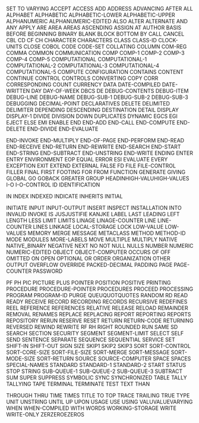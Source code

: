 SET
TO
VARYING
ACCEPT
ACCESS
ADD
ADDRESS
ADVANCING
AFTER
ALL
ALPHABET
ALPHABETIC
ALPHABETIC-LOWER
ALPHABETIC-UPPER
ALPHANUMERIC
ALPHANUMERIC-EDITED
ALSO
ALTER
ALTERNATE
AND
ANY
APPLY
ARE
AREA
AREAS
ASCENDING
ASSIGN
AT
AUTHOR
BASIS
BEFORE
BEGINNING
BINARY
BLANK
BLOCK
BOTTOM
BY
CALL
CANCEL
CBL
CD
CF
CH
CHARACTER
CHARACTERS
CLASS
CLASS-ID
CLOCK-UNITS
CLOSE
COBOL
CODE
CODE-SET
COLLATING
COLUMN
COM-REG
COMMA
COMMON
COMMUNICATION
COMP
COMP-1
COMP-2
COMP-3
COMP-4
COMP-5
COMPUTATIONAL
COMPUTATIONAL-1
COMPUTATIONAL-2
COMPUTATIONAL-3
COMPUTATIONAL-4
COMPUTATIONAL-5
COMPUTE
CONFIGURATION
CONTAINS
CONTENT
CONTINUE
CONTROL
CONTROLS
CONVERTING
COPY
CORR
CORRESPONDING
COUNT
CURRENCY
DATA
DATE-COMPILED
DATE-WRITTEN
DAY
DAY-OF-WEEK
DBCS
DE
DEBUG-CONTENTS
DEBUG-ITEM
DEBUG-LINE
DEBUG-NAME
DEBUG-SUB-1
DEBUG-SUB-2
DEBUG-SUB-3
DEBUGGING
DECIMAL-POINT
DECLARATIVES
DELETE
DELIMITED
DELIMITER
DEPENDING
DESCENDING
DESTINATION
DETAIL
DISPLAY
DISPLAY-1
DIVIDE
DIVISION
DOWN
DUPLICATES
DYNAMIC
EGCS
EGI
EJECT
ELSE
EMI
ENABLE
END
END-ADD
END-CALL
END-COMPUTE
END-DELETE
END-DIVIDE
END-EVALUATE

END-INVOKE
END-MULTIPLY
END-OF-PAGE
END-PERFORM
END-READ
END-RECEIVE
END-RETURN
END-REWRITE
END-SEARCH
END-START
END-STRING
END-SUBTRACT
END-UNSTRING
END-WRITE
ENDING
ENTER
ENTRY
ENVIRONMENT
EOP
EQUAL
ERROR
ESI
EVALUATE
EVERY
EXCEPTION
EXIT
EXTEND
EXTERNAL
FALSE
FD
FILE
FILE-CONTROL
FILLER
FINAL
FIRST
FOOTING
FOR
FROM
FUNCTION
GENERATE
GIVING
GLOBAL
GO
GOBACK
GREATER
GROUP
HEADINHIGH-VALUHIGH-VALUES
I-O
I-O-CONTROL
ID
IDENTIFICATION

IN
INDEX
INDEXED
INDICATE
INHERITS
INITIAL

INITIATE
INPUT
INPUT-OUTPUT
INSERT
INSPECT
INSTALLATION
INTO
INVALID
INVOKE
IS
JUSJUSTIFIE
KANJKE
LABEL
LAST
LEADING
LEFT
LENGTH
LESS
LIMIT
LIMITS
LINAGE
LINAGE-COUNTER
LINE
LINE-COUNTER
LINES
LINKAGE
LOCAL-STORAGE
LOCK
LOW-VALUE
LOW-VALUES
MEMORY
MERGE
MESSAGE
METACLASS
METHOD
METHOD-ID
MODE
MODULES
MORE-LABELS
MOVE
MULTIPLE
MULTIPLY
NATIVE
NATIVE_BINARY
NEGATIVE
NEXT
NO
NOT
NULL
NULLS
NUMBER
NUMERIC
NUMERIC-EDITED
OBJECT
OBJECT-COMPUTER
OCCURS
OF
OFF
OMITTED
ON
OPEN
OPTIONAL
OR
ORDER
ORGANIZATION
OTHER
OUTPUT
OVERFLOW
OVERRIDE
PACKED-DECIMAL
PADDING
PAGE
PAGE-COUNTER
PASSWORD

PF
PH
PIC
PICTURE
PLUS
POINTER
POSITION
POSITIVE
PRINTING
PROCEDURE
PROCEDURE-POINTER
PROCEDURES
PROCEED
PROCESSING
PROGRAM
PROGRAM-ID
PURGE
QUEUQUOTQUOTES
RANDOM
RD
READ
READY
RECEIVE
RECORD
RECORDING
RECORDS
RECURSIVE
REDEFINES
REEL
REFERENCE
REFERENCES
RELATIVE
RELEASE
RELOAD
REMAINDER
REMOVAL
RENAMES
REPLACE
REPLACING
REPORT
REPORTING
REPORTS
REPOSITORY
RERUN
RESERVE
RESET
RETURN
RETURN-CODE
RETURNING
REVERSED
REWIND
REWRITE
RF
RH
RIGHT
ROUNDED
RUN
SAME
SD
SEARCH
SECTION
SECURITY
SEGMENT
SEGMENT-LIMIT
SELECT
SELF
SEND
SENTENCE
SEPARATE
SEQUENCE
SEQUENTIAL
SERVICE
SET
SHIFT-IN
SHIFT-OUT
SIGN
SIZE
SKIP1
SKIP2
SKIP3
SORT
SORT-CONTROL
SORT-CORE-SIZE
SORT-FILE-SIZE
SORT-MERGE
SORT-MESSAGE
SORT-MODE-SIZE
SORT-RETURN
SOURCE
SOURCE-COMPUTER
SPACE
SPACES
SPECIAL-NAMES
STANDARD
STANDARD-1
STANDARD-2
START
STATUS
STOP
STRING
SUB-QUEUE-1
SUB-QUEUE-2
SUB-QUEUE-3
SUBTRACT
SUM
SUPER
SUPPRESS
SYMBOLIC
SYNC
SYNCHRONIZED
TABLE
TALLY
TALLYING
TAPE
TERMINAL
TERMINATE
TEST
TEXT
THAN

THROUGH
THRU
TIME
TIMES
TITLE
TO
TOP
TRACE
TRAILING
TRUE
TYPE
UNIT
UNSTRING
UNTIL
UP
UPON
USAGE
USE
USING
VALUVALUEVARYING
WHEN
WHEN-COMPILED
WITH
WORDS
WORKING-STORAGE
WRITE
WRITE-ONLY
ZERZEROEZEROS